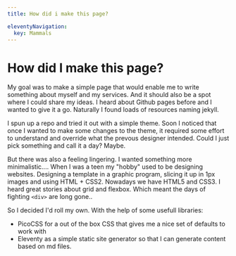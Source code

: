 ```yaml
---
title: How did i make this page?

eleventyNavigation:
  key: Mammals
---
```


# How did I make this page?
My goal was to make a simple page that would enable me to write something about myself and my services. And it should also be a spot where I could share my ideas. I heard about Github pages before and I wanted to give it a go. Naturally I found loads of resources naming jekyll. 

I spun up a repo and tried it out with a simple theme. Soon I noticed that once I wanted to make some changes to the theme, it required some effort to understand and override what the prevous designer intended. Could I just pick something and call it a day? Maybe.

But there was also a feeling lingering. I wanted something more minimalistic....
When I was a teen my "hobby" used to be designing websites. Designing a template in a graphic program, slicing it up in 1px images and using HTML + CSS2. 
Nowadays we have HTML5 and CSS3. I heard great stories about grid and flexbox. Which meant the days of fighting `<div>` are long gone.. 

So I decided I'd roll my own. With the help of some usefull libraries:
- PicoCSS for a out of the box CSS that gives me a nice set of defaults to work with
- Eleventy as a simple static site generator so that I can generate content based on md files.

